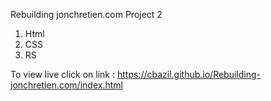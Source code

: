 Rebuilding jonchretien.com 
Project 2 

1. Html
2. CSS
3. RS

To view live click on link : https://cbazil.github.io/Rebuilding-jonchretien.com/index.html